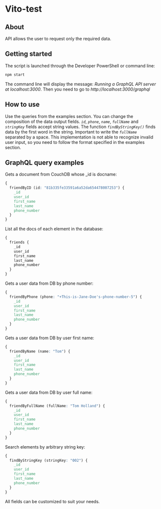 # Vito-test

## About
API allows the user to request only the required data.

## Getting started
The script is launched through the Developer PowerShell or command line:
```c#
npm start
```
The command line will display the message: *Running a GraphQL API server at localhost:3000*.
Then you need to go to *http://localhost:3000/graphql*

## How to use
Use the queries from the examples section. You can change the composition of the data output fields.
*`id`*, *`phone`*, *`name`*, *`fullName`* and *`stringKey`* fields accept string values.
The function *`findByStringKey()`* finds data by the first word in the string.
Important to write the *`fullName`* separated by a space.
This implementation is not able to recognize invalid user input, so you need to follow the format specified in the examples section.

## GraphQL query examples
Gets a document from CouchDB whose _id is docname:
```css
{
  friendByID (id: "81b335fe33591a6a52da654478007253") {
    _id
    user_id
    first_name
    last_name
    phone_number
  }
}
```
List all the docs of each element in the database:
```css
{
  friends {
    _id
    user_id
    first_name
    last_name
    phone_number
  }
}
```
Gets a user data from DB by phone number:
```css
{
  friendByPhone (phone: "+This-is-Jane-Doe's-phone-number-5") {
    _id
    user_id
    first_name
    last_name
    phone_number
  }
}
```
Gets a user data from DB by user first name:
```css
{
  friendByName (name: "Tom") {
    _id
    user_id
    first_name
    last_name
    phone_number
  }
}
```
Gets a user data from DB by user full name:
```css
{
  friendByFullName (fullName: "Tom Holland") {
    _id
    user_id
    first_name
    last_name
    phone_number
  }
}
```
Search elements by arbitrary string key:
```css
{
  findByStringKey (stringKey: "002") {
    _id
    user_id
    first_name
    last_name
    phone_number
  }
}
```
All fields can be customized to suit your needs.